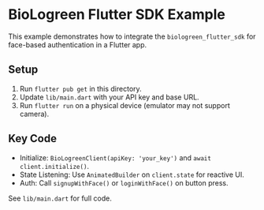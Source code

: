 # BioLogreen Flutter SDK Example

This example demonstrates how to integrate the `biologreen_flutter_sdk` for face-based authentication in a Flutter app.

## Setup
1. Run `flutter pub get` in this directory.
2. Update `lib/main.dart` with your API key and base URL.
3. Run `flutter run` on a physical device (emulator may not support camera).

## Key Code
- Initialize: `BioLogreenClient(apiKey: 'your_key')` and `await client.initialize()`.
- State Listening: Use `AnimatedBuilder` on `client.state` for reactive UI.
- Auth: Call `signupWithFace()` or `loginWithFace()` on button press.

See `lib/main.dart` for full code.